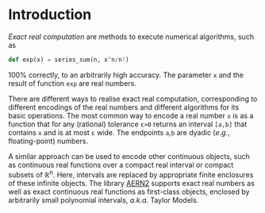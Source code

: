 # Introduction

*Exact real computation* are methods to execute numerical algorithms, such as 

~~~ Python
def exp(x) = series_sum(n, x^n/n!)
~~~

100% correctly, to an arbitrarily high accuracy.  The parameter `x` and the result of function `exp` are real numbers. 

There are different ways to realise exact real computation, corresponding to different encodings of the real numbers and different algorithms for its basic operations. The most common way to encode a real number `x` is as a function that for any (rational) tolerance `ε>0` returns an interval `[a,b]` that contains `x` and is at most `ε` wide.  The endpoints `a`,`b` are dyadic (*e.g.*, floating-point) numbers.

A similar approach can be used to encode other continuous objects, such as continuous real functions over a compact real interval or compact subsets of ℝ<sup>n</sup>.  Here, intervals are replaced by appropriate finite enclosures of these infinite objects.  The library [AERN2](https://github.com/michalkonecny/aern2) supports exact real numbers as well as exact continuous real functions as first-class objects, enclosed by arbitrarily small polynomial intervals, *a.k.a.* Taylor Models.
